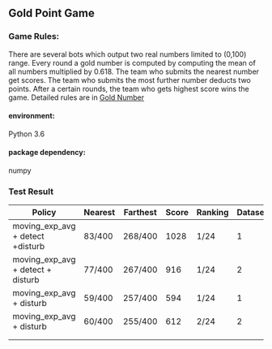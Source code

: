 ## Gold Point Game

### Game Rules:
There are several bots which output two real numbers limited to (0,100) range. Every round a gold number is computed by computing the mean of all numbers multiplied by 0.618. The team who submits the nearest number get scores. The team who submits the most further number deducts two points. After a certain rounds, the team who gets highest score wins the game.
Detailed rules are in [Gold Number](https://edu.cnblogs.com/campus/ustc/InnovatingLeadersClass/homework/2231)




#### environment:
Python 3.6

#### package dependency:
numpy





### Test Result

| Policy                            | Nearest | Farthest | Score | Ranking | Dataset |
| --------------------------------- | ------- | -------- | ----- | ------- | ------- |
| moving_exp_avg + detect +disturb  | 83/400  | 268/400  | 1028  | 1/24    | 1       |
| moving_exp_avg + detect + disturb | 77/400  | 267/400  | 916   | 1/24    | 2       |
| moving_exp_avg + disturb          | 59/400  | 257/400  | 594   | 1/24    | 1       |
| moving_exp_avg + disturb          | 60/400  | 255/400  | 612   | 2/24    | 2       |
|                                   |         |          |       |         |         |
|                                   |         |          |       |         |         |

